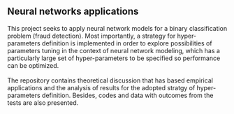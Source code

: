 ## Neural networks applications

This project seeks to apply neural network models for a binary classification problem (fraud detection). Most importantly, a strategy for hyper-parameters definition is implemented in order to explore possibilities of parameters tuning in the context of neural network modeling, which has a particularly large set of hyper-parameters to be specified so performance can be optimized.
<br>
<br>
The repository contains theoretical discussion that has based empirical applications and the analysis of results for the adopted stratgy of hyper-parameters definition. Besides, codes and data with outcomes from the tests are also presented.
